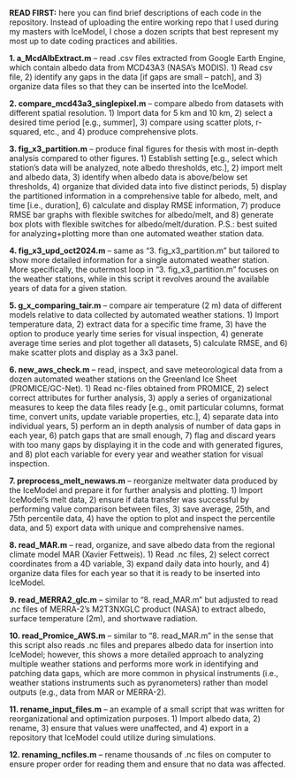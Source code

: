 **READ FIRST:** here you can find brief descriptions of each code in the repository. Instead of uploading the entire working repo that I used during my masters with IceModel, I chose a dozen scripts that best represent my most up to date coding practices and abilities.

**1. a_McdAlbExtract.m** – read .csv files extracted from Google Earth Engine, which contain albedo data from MCD43A3 (NASA’s MODIS). 1) Read csv file, 2) identify any gaps in the data [if gaps are small – patch], and 3) organize data files so that they can be inserted into the IceModel.

**2. compare_mcd43a3_singlepixel.m** – compare albedo from datasets with different spatial resolution. 1) Import data for 5 km and 10 km, 2) select a desired time period [e.g., summer], 3) compare using scatter plots, r-squared, etc., and 4) produce comprehensive plots.

**3. fig_x3_partition.m** – produce final figures for thesis with most in-depth analysis compared to other figures. 1) Establish setting [e.g., select which station’s data will be analyzed, note albedo thresholds, etc.], 2) import melt and albedo data, 3) identify when albedo data is above/below set thresholds, 4) organize that divided data into five distinct periods, 5) display the partitioned information in a comprehensive table for albedo, melt, and time [i.e., duration], 6) calculate and display RMSE information, 7) produce RMSE bar graphs with flexible switches for albedo/melt, and 8) generate box plots with flexible switches for albedo/melt/duration. P.S.: best suited for analyzing+plotting more than one automated weather station data.

**4. fig_x3_upd_oct2024.m** – same as “3. fig_x3_partition.m” but tailored to show more detailed information for a single automated weather station. More specifically, the outermost loop in “3. fig_x3_partition.m” focuses on the weather stations, while in this script it revolves around the available years of data for a given station.

**5. g_x_comparing_tair.m** – compare air temperature (2 m) data of different models relative to data collected by automated weather stations. 1) Import temperature data, 2) extract data for a specific time frame, 3) have the option to produce yearly time series for visual inspection, 4) generate average time series and plot together all datasets, 5) calculate RMSE, and 6) make scatter plots and display as a 3x3 panel.

**6. new_aws_check.m** – read, inspect, and save meteorological data from a dozen automated weather stations on the Greenland Ice Sheet (PROMICE/GC-Net). 1) Read nc-files obtained from PROMICE, 2) select correct attributes for further analysis, 3) apply a series of organizational measures to keep the data files ready [e.g., omit particular columns, format time, convert units, update variable properties, etc.], 4) separate data into individual years, 5) perform an in depth analysis of number of data gaps in each year, 6) patch gaps that are small enough, 7) flag and discard years with too many gaps by displaying it in the code and with generated figures, and 8) plot each variable for every year and weather station for visual inspection.

**7. preprocess_melt_newaws.m** – reorganize meltwater data produced by the IceModel and prepare it for further analysis and plotting. 1) Import IceModel’s melt data, 2) ensure if data transfer was successful by performing value comparison between files, 3) save average, 25th, and 75th percentile data, 4) have the option to plot and inspect the percentile data, and 5) export data with unique and comprehensive names.

**8. read_MAR.m** – read, organize, and save albedo data from the regional climate model MAR (Xavier Fettweis). 1) Read .nc files, 2) select correct coordinates from a 4D variable, 3) expand daily data into hourly, and 4) organize data files for each year so that it is ready to be inserted into IceModel.

**9. read_MERRA2_glc.m** – similar to “8. read_MAR.m” but adjusted to read .nc files of MERRA-2’s M2T3NXGLC product (NASA) to extract albedo, surface temperature (2m), and shortwave radiation.

**10. read_Promice_AWS.m** – similar to “8. read_MAR.m” in the sense that this script also reads .nc files and prepares albedo data for insertion into IceModel; however, this shows a more detailed approach to analyzing multiple weather stations and performs more work in identifying and patching data gaps, which are more common in physical instruments (i.e., weather stations instruments such as pyranometers) rather than model outputs (e.g., data from MAR or MERRA-2).

**11. rename_input_files.m** – an example of a small script that was written for reorganizational and optimization purposes. 1) Import albedo data, 2) rename, 3) ensure that values were unaffected, and 4) export in a repository that IceModel could utilize during simulations.

**12. renaming_ncfiles.m** – rename thousands of .nc files on computer to ensure proper order for reading them and ensure that no data was affected.
